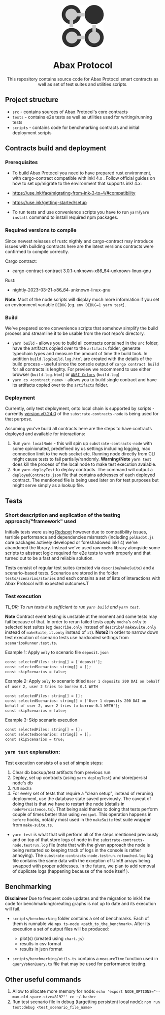 <div align="center">
    <img src="./logo.png" alt="ink!" height="136" />
<h1 align="center">
    Abax Protocol
</h1>
This repository contains source code for Abax Protocol smart contracts as well as set of test suites and utilities scripts.
</div>

## Project structure

- `src` - contains sources of Abax Protocol's core contracts
- `tests` - contains e2e tests as well as utilities used for writing/running tests
- `scripts` - contains code for benchmarking contracts and initial deployment scripts

## Contracts build and deployment

### Prerequisites

- To build Abax Protocol you need to have prepared rust environment, with cargo-contract compatible with ink! 4.x .
  Follow official guides on how to set up/migrate to the environment that supports ink! 4.x:
- https://use.ink/faq/migrating-from-ink-3-to-4/#compatibility
- https://use.ink/getting-started/setup

- To run tests and use convenience scripts you have to run `yarn`/`yarn install` command to install required npm packages.

### Required versions to compile

Since newest releases of rustc nigthly and cargo-contract may introduce issues with building contracts here are the latest versions contracts were confirmed to compile correctly.

Cargo contract:

- cargo-contract-contract 3.0.1-unknown-x86_64-unknown-linux-gnu

Rust:

- nightly-2023-03-21-x86_64-unknown-linux-gnu

**Note**: Most of the node scripts will display much more information if you set an environment variable `DEBUG` (eg. `env DEBUG=1 yarn test`).

### Build

We've prepared some convenience scripts that somehow simplify the build process and streamline it to be usable from the root repo's directory.

- `yarn build` - allows you to build all contracts contained in the `src` folder, have the artifacts copied over to the `artifacts` folder, generate typechain types and measure the amount of time the build took. In addition `build.log`/`build.log.html` are created with the details of the build process - useful since the console output of `cargo contract build` for all contracts is lenghty.
  For preview we recommend to use either browser (`build.log.html`) or [`ANSI Colors`](https://marketplace.visualstudio.com/items?itemName=iliazeus.vscode-ansi) (`build.log`)
- `yarn cs <contract_name>` - allows you to build single contract and have its artifacts copied over to the `artifacts` folder.

### Deployment

Currently, only test deployment, onto local chain is supported by scripts - currently [version v0.24.0](https://github.com/paritytech/substrate-contracts-node/releases/tag/v0.24.0) of the `substrate-contracts-node` is being used for that purpose.

Assuming you've build all contracts here are the steps to have contracts deployed and available for interactions:

1. Run `yarn localNode` - this will spin up `substrate-contracts-node` with some opinionated, predefined by us settings including logging, max connection limit to the web socket etc. Running node directly from CLI might cause tests to fail partially/randomly.
   **Warning/Note** `yarn test` does kill the process of the local node to make test execution avaiable.
1. Run `yarn deployTest` to deploy contracts. The command will output a `deployedContracts.json` file that contains addresses of each deployed contract. The mentioned file is being used later on for test purposes but might serve simply as a lookup file.

## Tests

### Short description and explication of the testing approach/"framework" used

Initially tests were using [Redspot](https://github.com/patractlabs/redspot) however due to compatibility issues, terrible performance and dependencies mismatch (including `polkadot.js` core packages actively developed or foreshadowed ink! 4) we've abandoned the library.
Instead we've used raw `mocha` library alongside some scripts to abstract logic required for e2e tests to work properly and that turned out to be a fast and reliable solution.

Tests consist of regular test suites (created via `describe`/`makeSuite`) and a scenario-based tests. Scenarios are stored in the folder `tests/scenarios/stories` and each contains a set of lists of interactions with Abax Protocol with expected outcomes.T

### Test execution

_TL;DR; To run tests it is sufficient to run `yarn build` and `yarn test`._

**Note** Contract event testing is unstable at the moment and some tests may fail because of that. In order to rerun failed tests apply `mocha`'s `only` to selected test suites (eg `describe.only` instead of `describe`/ `makeSuite.only` instead of `makeSuite`, `it.only` instead of `it`).
**Note2** In order to narrow down test execution of scenario tests use hardcoded settings from `scenariosRunner.test.ts`.

Example 1: Apply `only` to scenario file `deposit.json`

```
const selectedFiles: string[] = ['deposit'];
const selectedScenarios: string[] = [];
const skipScenarios = false;
```

Example 2: Apply `only` to scenario titled `User 1 deposits 200 DAI on behalf of user 2, user 2 tries to borrow 0.1 WETH`

```
const selectedFiles: string[] = [];
const selectedScenarios: string[] = ['User 1 deposits 200 DAI on behalf of user 2, user 2 tries to borrow 0.1 WETH'];
const skipScenarios = false;
```

Example 3: Skip scenario execution

```
const selectedFiles: string[] = [];
const selectedScenarios: string[] = [];
const skipScenarios = true;
```

### `yarn test` explanation:

Test execution consists of a set of simple steps:

1. Clear db backup/test artifacts from previous run
1. Deploy, set up contracts (using `yarn deployTest`) and store/persist node's db
1. run `mocha`
1. For every set of tests that require a "clean setup", instead of reruning deployment, use the database state saved previously. The caveat of doing that is that we have to restart the node (details in `nodePersistence.ts`). That being said thanks to doing that tests perform couple of times better than using `redspot`. This operation happens in `before` hooks, notably most used in the `makeSuite` test suite wrapper from `make-suite.ts`.

- `yarn test` is what that will perform all of the steps mentioned previously and on top of that store logs of node in the `substrate-contracts-node.testrun.log` file (note that with the given approach the node is being restarted so keeping track of logs in the console is rather annoying). The `substrate-contracts-node.testrun.retouched.log` log file contains the same data with the exception of UInt8 arrays being swapped with proper addresses. In the future, we plan to add removal of duplicate logs (happening because of the node itself ).

## Benchmarking

**Disclaimer** Due to frequent code updates and the migration to ink!4 the code for benchmarking/creating graphs is not up to date and its execution will fail.

- `scripts/benchmarking` folder contains a set of benchmarks. Each of them is runnable via `npx ts-node <path_to_the_benchmark>`. After its execution a set of output files will be produced:

  - plot(s) (created using `chart.js`)
  - results in csv format
  - results in json format

- `scripts/benchmarking/utils.ts` contains a `measureTime` function used in `queryVsNonQuery.ts` file that may be used for performance testing.

## Other useful commands

1. Allow to allocate more memory for node:
   `echo 'export NODE_OPTIONS="--max-old-space-size=8192"' >> ~/.bashrc`
2. Run test scenario file in debug (targetting persistent local node):
   `npm run test:debug <test_scenario_file_name>`
